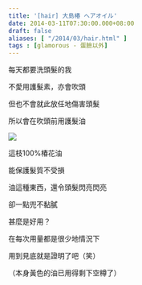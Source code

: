 ```yaml
---
title: '[hair] 大島椿 ヘアオイル'
date: 2014-03-11T07:30:00.000+08:00
draft: false
aliases: [ "/2014/03/hair.html" ]
tags : [glamorous - 蛋臉以外]
---
```


每天都要洗頭髮的我  

不愛用護髮素，亦會吹頭

但也不會就此放任地傷害頭髮

所以會在吹頭前用護髮油

[![](https://2.bp.blogspot.com/-XJdjxWnKhts/XDBiUt1uCsI/AAAAAAAAEHI/dQWWNh1F6qQGY1y9QUhKuRlOy_l2sdeIQCLcBGAs/s640/82.jpg)](https://2.bp.blogspot.com/-XJdjxWnKhts/XDBiUt1uCsI/AAAAAAAAEHI/dQWWNh1F6qQGY1y9QUhKuRlOy_l2sdeIQCLcBGAs/s1600/82.jpg)

這枝100%椿花油

能保護髮質不受損

油這種東西，還令頭髮閃亮閃亮

卻一點兜不黏膩

  

甚麼是好用？

在每次用量都是很少地情況下

用到見底就是證明了吧（笑）

（本身黃色的油已用得剩下空樽了）